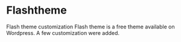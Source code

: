 # Flashtheme
Flash theme customization
Flash theme is a free theme available on Wordpress. A few customization were added.
